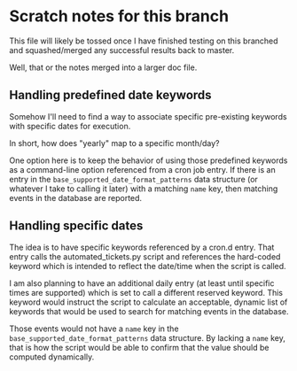 # Scratch notes for this branch

This file will likely be tossed once I have finished testing on this
branched and squashed/merged any successful results back to master.

Well, that or the notes merged into a larger doc file.

## Handling predefined date keywords

Somehow I'll need to find a way to associate specific pre-existing keywords
with specific dates for execution.

In short, how does "yearly" map to a specific month/day?

One option here is to keep the behavior of using those predefined keywords
as a command-line option referenced from a cron job entry. If there is
an entry in the `base_supported_date_format_patterns` data structure (or
whatever I take to calling it later) with a matching `name` key, then matching
events in the database are reported.

## Handling specific dates

The idea is to have specific keywords referenced by a cron.d entry. That entry
calls the automated_tickets.py script and references the hard-coded keyword
which is intended to reflect the date/time when the script is called.

I am also planning to have an additional daily entry (at least until specific
times are supported) which is set to call a different reserved keyword. This
keyword would instruct the script to calculate an acceptable, dynamic list
of keywords that would be used to search for matching events in the database.

Those events would not have a `name` key in the
`base_supported_date_format_patterns` data structure. By lacking a `name` key,
that is how the script would be able to confirm that the value should be
computed dynamically.
